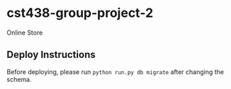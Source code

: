 # cst438-group-project-2
Online Store

## Deploy Instructions
Before deploying, please run `python run.py db migrate` after changing the schema.